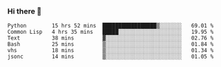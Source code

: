 ### Hi there 👋

<!--
**gustavkrist/gustavkrist** is a ✨ _special_ ✨ repository because its `README.md` (this file) appears on your GitHub profile.

Here are some ideas to get you started:

- 🔭 I’m currently working on ...
- 🌱 I’m currently learning ...
- 👯 I’m looking to collaborate on ...
- 🤔 I’m looking for help with ...
- 💬 Ask me about ...
- 📫 How to reach me: ...
- 😄 Pronouns: ...
- ⚡ Fun fact: ...
-->

<!--START_SECTION:waka-->

```text
Python        15 hrs 52 mins  █████████████████▒░░░░░░░   69.01 %
Common Lisp   4 hrs 35 mins   █████░░░░░░░░░░░░░░░░░░░░   19.95 %
Text          38 mins         ▓░░░░░░░░░░░░░░░░░░░░░░░░   02.76 %
Bash          25 mins         ▒░░░░░░░░░░░░░░░░░░░░░░░░   01.84 %
vhs           18 mins         ▒░░░░░░░░░░░░░░░░░░░░░░░░   01.34 %
jsonc         14 mins         ▒░░░░░░░░░░░░░░░░░░░░░░░░   01.05 %
```

<!--END_SECTION:waka-->
